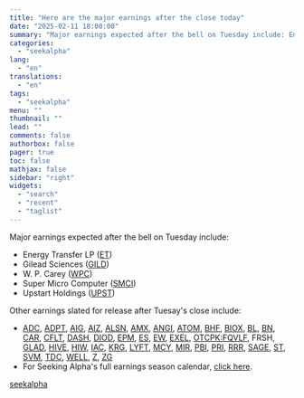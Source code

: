 ```yaml
---
title: "Here are the major earnings after the close today"
date: "2025-02-11 18:00:00"
summary: "Major earnings expected after the bell on Tuesday include: Energy Transfer LP (ET) Gilead Sciences (GILD) W. P. Carey (WPC) Super Micro Computer (SMCI) Upstart Holdings (UPST) Other earnings slated for release after Tuesay's close include: ADC, ADPT, AIG, AIZ, ALSN, AMX, ANGI, ATOM, BHF, BIOX, BL, BN, CAR, CFLT,..."
categories:
  - "seekalpha"
lang:
  - "en"
translations:
  - "en"
tags:
  - "seekalpha"
menu: ""
thumbnail: ""
lead: ""
comments: false
authorbox: false
pager: true
toc: false
mathjax: false
sidebar: "right"
widgets:
  - "search"
  - "recent"
  - "taglist"
---
```


Major earnings expected after the bell on Tuesday include:

* Energy Transfer LP ([ET](https://seekingalpha.com/symbol/ET "Energy Transfer LP Common Units"))
* Gilead Sciences ([GILD](https://seekingalpha.com/symbol/GILD "Gilead Sciences, Inc."))
* W. P. Carey ([WPC](https://seekingalpha.com/symbol/WPC "W. P. Carey Inc."))
* Super Micro Computer ([SMCI](https://seekingalpha.com/symbol/SMCI "Super Micro Computer, Inc."))
* Upstart Holdings ([UPST](https://seekingalpha.com/symbol/UPST "Upstart Holdings, Inc."))

Other earnings slated for release after Tuesay's close include:

* [ADC](https://seekingalpha.com/symbol/ADC "Agree Realty Corporation"), [ADPT](https://seekingalpha.com/symbol/ADPT "Adaptive Biotechnologies Corporation"), [AIG](https://seekingalpha.com/symbol/AIG "American International Group, Inc."), [AIZ](https://seekingalpha.com/symbol/AIZ "Assurant, Inc."), [ALSN](https://seekingalpha.com/symbol/ALSN "Allison Transmission Holdings, Inc."), [AMX](https://seekingalpha.com/symbol/AMX "América Móvil, S.A.B. de C.V."), [ANGI](https://seekingalpha.com/symbol/ANGI "Angi Inc."), [ATOM](https://seekingalpha.com/symbol/ATOM "Atomera Incorporated"), [BHF](https://seekingalpha.com/symbol/BHF "Brighthouse Financial, Inc."), [BIOX](https://seekingalpha.com/symbol/BIOX "Bioceres Crop Solutions Corp."), [BL](https://seekingalpha.com/symbol/BL "BlackLine, Inc."), [BN](https://seekingalpha.com/symbol/BN "Brookfield Corporation"), [CAR](https://seekingalpha.com/symbol/CAR "Avis Budget Group, Inc."), [CFLT](https://seekingalpha.com/symbol/CFLT "Confluent, Inc."), [DASH](https://seekingalpha.com/symbol/DASH "DoorDash, Inc."), [DIOD](https://seekingalpha.com/symbol/DIOD "Diodes Incorporated"), [EPM](https://seekingalpha.com/symbol/EPM "Evolution Petroleum Corporation"), [ES](https://seekingalpha.com/symbol/ES "Eversource Energy"), [EW](https://seekingalpha.com/symbol/EW "Edwards Lifesciences Corporation"), [EXEL](https://seekingalpha.com/symbol/EXEL "Exelixis, Inc."), [OTCPK:FQVLF](https://seekingalpha.com/symbol/FQVLF "First Quantum Minerals Ltd."), FRSH, [GLAD](https://seekingalpha.com/symbol/GLAD "Gladstone Capital"), [HIVE](https://seekingalpha.com/symbol/HIVE "HIVE Digital Technologies Ltd."), [HIW](https://seekingalpha.com/symbol/HIW "Highwoods Properties, Inc."), [IAC](https://seekingalpha.com/symbol/IAC "IAC Inc."), [KRG](https://seekingalpha.com/symbol/KRG "Kite Realty Group Trust"), [LYFT](https://seekingalpha.com/symbol/LYFT "Lyft, Inc."), [MCY](https://seekingalpha.com/symbol/MCY "Mercury General Corporation"), [MIR](https://seekingalpha.com/symbol/MIR "Mirion Technologies, Inc."), [PBI](https://seekingalpha.com/symbol/PBI "Pitney Bowes Inc."), [PRI](https://seekingalpha.com/symbol/PRI "Primerica, Inc."), [RRR](https://seekingalpha.com/symbol/RRR "Red Rock Resorts, Inc."), [SAGE](https://seekingalpha.com/symbol/SAGE "Sage Therapeutics, Inc."), [ST](https://seekingalpha.com/symbol/ST "Sensata Technologies Holding plc"), [SVM](https://seekingalpha.com/symbol/SVM "Silvercorp Metals Inc."), [TDC](https://seekingalpha.com/symbol/TDC "Teradata Corporation"), [WELL](https://seekingalpha.com/symbol/WELL "Welltower Inc."), [Z](https://seekingalpha.com/symbol/Z "Zillow Group, Inc."), [ZG](https://seekingalpha.com/symbol/ZG "Zillow Group, Inc.")
* For Seeking Alpha's full earnings season calendar, [click here](https://seekingalpha.com/earnings/earnings-calendar).

[seekalpha](https://seekingalpha.com/news/4405612-here-are-the-major-earnings-after-the-close-today)
